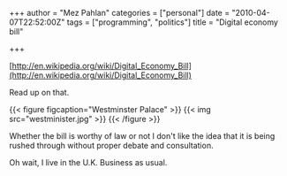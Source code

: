 +++
author = "Mez Pahlan"
categories = ["personal"]
date = "2010-04-07T22:52:00Z"
tags = ["programming", "politics"]
title = "Digital economy bill"

+++

[http://en.wikipedia.org/wiki/Digital_Economy_Bill](http://en.wikipedia.org/wiki/Digital_Economy_Bill)

Read up on that.

{{< figure figcaption="Westminster Palace" >}}
    {{< img src="westminister.jpg" >}}
{{< /figure >}}

<!--more-->

Whether the bill is worthy of law or not I don't like the idea that it is being rushed through without proper debate and
consultation.

Oh wait, I live in the U.K. Business as usual.
